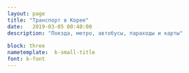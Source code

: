 ```yaml
---
layout: page
title: "Транспорт в Корее"
date:   2019-03-05 00:40:00
description: "Поезда, метро, автобусы, параходы и карты"
 
block: three
nametemplate:  k-small-title
font: k-font
---
```

